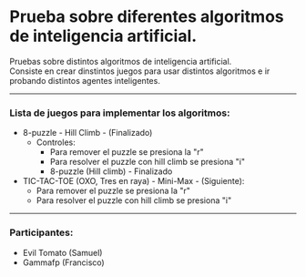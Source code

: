 # Prueba sobre diferentes algoritmos de inteligencia artificial.
Pruebas sobre distintos algoritmos de inteligencia artificial.  
Consiste en crear dinstintos juegos para usar distintos algoritmos e ir probando distintos agentes inteligentes.

--- 
### Lista de juegos para implementar los algoritmos: 
- 8-puzzle - Hill Climb - (Finalizado)
    - Controles: 
        - Para remover el puzzle se presiona la "r"
        - Para resolver el puzzle con hill climb se presiona "i"
        - 8-puzzle (Hill climb) - Finalizado
- TIC-TAC-TOE (OXO, Tres en raya) - Mini-Max - (Siguiente): 
    - Para remover el puzzle se presiona la "r"
    - Para resolver el puzzle con hill climb se presiona "i"

--- 
### Participantes:
- Evil Tomato (Samuel)
- Gammafp (Francisco)